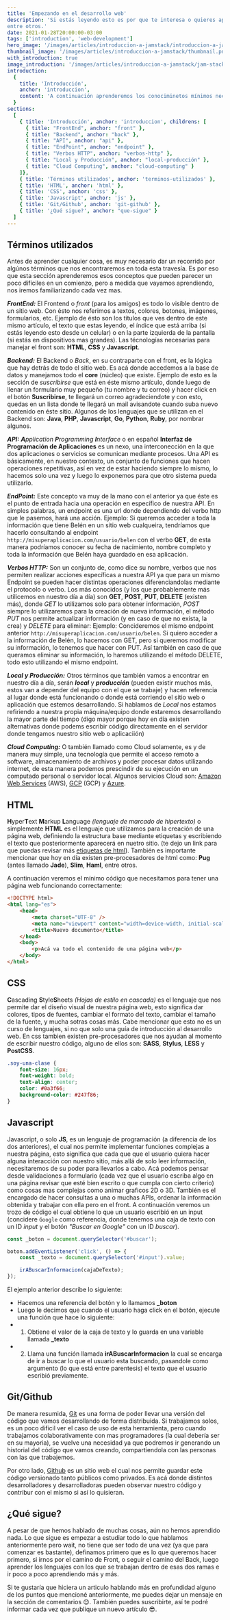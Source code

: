 ```yaml
---
title: 'Empezando en el desarrollo web'
description: 'Si estás leyendo esto es por que te interesa o quieres aprender sobre desarrollo web. Este artículo te ayudará a clarificar todas tus dudas (espero), mostrando lo básico necesario que debes manejar, dando un recorrido por los tecnisismos, lenguajes/tecnologías necesarias,
entre otros.'
date: 2021-01-28T20:00:00-03:00
tags: ['introduction', 'web-development']
hero_image: '/images/articles/introduccion-a-jamstack/introduccion-a-jamstack.png'
thumbnail_image: '/images/articles/introduccion-a-jamstack/thumbnail.png'
with_introduction: true
image_introduction: '/images/articles/introduccion-a-jamstack/jam-stack.png'
introduction:
  {
    title: 'Introducción',
    anchor: 'introduccion',
    content: 'A continuación aprenderemos los conociminetos mínimos necesarios para iniciarnos en el mundo del desarrollo web. **¡Comenzemos!**',
  }
sections:
  [
    { title: 'Introducción', anchor: 'introduccion', childrens: [
      { title: "FrontEnd", anchor: "front" },
      { title: "Backend", anchor: "back" },
      { title: "API", anchor: "api" },
      { title: "EndPoint", anchor: "endpoint" },
      { title: "Verbos HTTP", anchor: "verbos-http" },
      { title: "Local y Producción", anchor: "local-producción" },
      { title: "Cloud Computing", anchor: "cloud-computing" }
    ]},
    { title: 'Términos utilizados', anchor: 'terminos-utilizados' },
    { title: 'HTML', anchor: 'html' },
    { title: 'CSS', anchor: 'css' },
    { title: 'Javascript', anchor: 'js' },
    { title: 'Git/Github', anchor: 'git-github' },
    { title: '¿Qué sigue?', anchor: "que-sigue" }
  ]
---
```


<h2 id="terminos-utilizados">Términos utilizados</h2>

Antes de aprender cualquier cosa, es muy necesario dar un recorrido por algúnos términos que nos encontraremos en toda esta travesía. Es por eso que esta sección aprenderemos esos conceptos que pueden parecer un poco difíciles en un comienzo, pero a medida que vayamos aprendiendo, nos iremos familiarizando cada vez mas.

_**FrontEnd:**_ El Frontend o _front_ (para los amigos) es todo lo visíble dentro de un sitio web. Con ésto nos referimos a textos, colores, botones, imágenes, formularios, etc.
Ejemplo de ésto son los títulos que ves dentro de este mismo artículo, el texto que estas leyendo, el índice que está arriba (si estás leyendo esto desde un celular) o en la parte izquierda de la pantalla (si estás en dispositivos mas grandes). Las técnologías necesarias para manejar el front son: **HTML**, **CSS** y **Javascript**.

_**Backend:**_ El Backend o _Back_, en su contraparte con el front, es la lógica que hay detrás de todo el sitio web. Es acá donde accedemos a la base de datos y manejamos todo el **core** (núcleo) que existe. Ejemplo de esto es la sección de _suscribirse_ que está en éste mismo artículo, donde luego de llenar un formulario muy pequeño (tu nombre y tu correo) y hacer click en el botón **Suscribirse**, te llegará un correo agradeciendote y con esto, quedas en un lista donde te llegará un mail avisandote cuando suba nuevo contenido en éste sitio. Algunos de los lenguajes que se utilizan en el Backend son: **Java**, **PHP**, **Javascript**, **Go**, **Python**, **Ruby**, por nombrar algunos.

_**API:**_ _**A**pplication **P**rogramming **I**nterface_ o en español **Interfaz de Programación de Aplicaciones** es un nexo, una interconección en la que dos aplicaciones o servicios se comunican mediante procesos. Una API es básicamente, en nuestro contexto, un conjunto de funciones que hacen operaciones repetitivas, así en vez de estar haciendo siempre lo mismo, lo hacemos solo una vez y luego lo exponemos para que otro sistema pueda utilizarlo.

_**EndPoint:**_ Este concepto va muy de la mano con el anterior ya que éste es el punto de entrada hacia una operación en específico de nuestra API. En simples palabras, un endpoint es una url donde dependiendo del verbo http que le pasemos, hará una acción. Ejemplo: Si queremos acceder a toda la información que tiene Belén en un sitio web cualqueira, tendríamos que hacerlo consultando al endpoint `http://misuperaplicacion.com/usuario/belen` con el verbo **GET**, de esta manera podríamos conocer su fecha de nacimiento, nombre completo y toda la información que Belén haya guardado en esa aplicación.

_**Verbos HTTP:**_ Son un conjunto de, como dice su nombre, verbos que nos permiten realizar acciones específicas a nuestra API ya que para un mismo Endpoint se pueden hacer distintas operaciones diferenciandolas mediante el protocolo o verbo. Los más conocidos (y los que probablemente más utilicemos en nuestro día a día) son **GET**, **POST**, **PUT**, **DELETE** (existen más), donde _GET_ lo utilizamos solo para obtener información, _POST_ siempre lo utilizaremos para la creación de nueva información, el método _PUT_ nos permite actualizar información (y en caso de que no exista, la crea) y _DELETE_ para eliminar: Ejemplo: Concideremos el mismo endpoint anterior `http://misuperaplicacion.com/usuario/belen`. Si quiero acceder a la información de Belén, lo hacemos con GET, pero si queremos modificar su información, lo tenemos que hacer con PUT. Así también en caso de que queramos eliminar su información, lo haremos utilizando el método DELETE, todo esto utilizando el mismo endpoint.

_**Local y Producción:**_ Otros términos que también vamos a encontrar en nuestro día a día, serán _**local**_ y _**producción**_ (pueden existir muchos más, estos van a depender del equipo con el que se trabaje) y hacen referencia al lugar donde está funcionando o donde está corriendo el sitio web o aplicación que estemos desarrollando. Si hablamos de _Local_ nos estamos refiriendo a nuestra propia máquina/equipo donde estaremos desarrollando la mayor parte del tiempo (digo mayor porque hoy en día existen alternativas donde podems escribir código directamente en el servidor donde tengamos nuestro sitio web o aplicaciión)

_**Cloud Computing:**_ O también llamado como Cloud solamente, es y de manera muy simple, una tecnología que permite el acceso remoto a software, almacenamiento de archivos y poder procesar datos utilizando internet, de esta manera podemos prescindir de su ejecución en un computado personal o servidor local. Algunos servicios Cloud son: <a href="https://aws.amazon.com/es/" target="_blank">Amazon Web Services</a> (AWS), <a href="https://cloud.google.com/?hl=es" target="_blank">GCP</a> (GCP) y <a href="https://azure.microsoft.com/es-es/" target="_blank">Azure</a>.

<h2 id="html">HTML</h2>

**H**yper**T**ext **M**arkup **L**anguage _(lenguaje de marcado de hipertexto)_ o simplemente **HTML** es el lenguaje que utilizamos para la creación de una página web, definiendo la estructura base mediante etiquetas y escribiendo el texto que posteriormente aparecerá en nuetro sitio. (te dejo un link para que puedas revisar más <a href="https://developer.mozilla.org/es/docs/HTML/HTML5/HTML5_lista_elementos" target="_blank">etiquetas de html</a>). También es importante mencionar que hoy en día existen pre-procesadores de html como: **Pug** (antes llamado **Jade**), **Slim**, **Haml**, entre otros.

A continuación veremos el mínimo código que necesitamos para tener una página web funcionando correctamente:

```html
<!DOCTYPE html>
<html lang="es">
	<head>
		<meta charset="UTF-8" />
		<meta name="viewport" content="width=device-width, initial-scale=1.0" />
		<title>Nuevo documento</title>
	</head>
	<body>
		<p>Acá va todo el contenido de una página web</p>
	</body>
</html>
```

<h2 id="css">CSS</h2>

**C**ascading **S**tyle**S**heets _(Hojas de estilo en cascada)_ es el lenguaje que nos permite dar el diseño visual de nuestra página web, esto significa dar colores, tipos de fuentes, cambiar el formato del texto, cambiar el tamaño de la fuente, y mucha sotras cosas más. Cabe mencionar que esto no es un curso de lenguajes, si no que solo una guía de introducción al desarrollo web. En css tambien existen pre-procesadores que nos ayudan al momento de escribir nuestro código, alguno de ellos son: **SASS**, **Stylus**, **LESS** y **PostCSS**.

```css
.soy-una-clase {
	font-size: 16px;
	font-weight: bold;
	text-align: center;
	color: #0a3f66;
	background-color: #247f86;
}
```

<h2 id="js">Javascript</h2>

Javascript, o solo **JS**, es un lenguaje de programación (a diferencia de los dos anteriores), el cual nos permite implementar funciones complejas a nuestra página, esto significa que cada que que el usuario quiera hacer alguna interacción con nuestro sitio, más allá de solo leer información, necesitaremos de su poder para llevarlos a cabo. Acá podemos pensar desde validaciones a formulario (cada vez que el usuario escriba algo en una página revisar que esté bien escrito o que cumpla con cierto criterio) como cosas mas complejas como animar graficos 2D o 3D. También es el encargado de hacer consultas a una o muchas APIs, ordenar la información obtenida y trabajar con ella pero en el front. A continuación veremos un trozo de código el cual obtiene lo que un usuario escribió en un input (concidere `Google` como referencia, donde tenemos una caja de texto con un ID _input_ y el botón _"Buscar en Google"_ con un ID _buscar_).

```js
const _boton = document.querySelector('#buscar');

boton.addEventListener('click', () => {
	const _texto = document.querySelector('#input').value;

	irABuscarInformacion(cajaDeTexto);
});
```

El ejemplo anterior describe lo siguiente:

- Hacemos una referencia del botón y lo llamamos **\_boton**
- Luego le decimos que cuando el usuario haga click en el botón, ejecute una función que hace lo siguiente:
- 1. Obtiene el valor de la caja de texto y lo guarda en una variable llamada **\_texto**
- 2. Llama una función llamada **irABuscarInformacion** la cual se encarga de ir a buscar lo que el usuario esta buscando, pasandole como argumento (lo que está entre parentesis) el texto que el usuario escribió previamente.

<h2 id="git-github">Git/Github</h2>

De manera resumida, <a href="https://git-scm.com/" target="_blank">Git</a> es una forma de poder llevar una versión del código que vamos desarrollando de forma distribuida. Si trabajamos solos, es un poco dificil ver el caso de uso de esta herramienta, pero cuando trabajamos colaborativamente con mas programadores (la cual debería ser en su mayoria), se vuelve una necesidad ya que podremos ir generando un historial del código que vamos creando, compartiendola con las personas con las que trabajemos.

Por otro lado, <a href="https://github.com/" target="_blank">Github</a> es un sitio web el cual nos permite guardar este código versionado tanto públicos como privados. Es acá donde distintos desarrolladores y desarrolladoras pueden observar nuestro código y contribur con el mismo si así lo quisieran.

<h2 id="que-sigue">¿Qué sigue?</h2>

A pesar de que hemos hablado de muchas cosas, aún no hemos aprendido nada. Lo que sigue es empezar a estudiar todo lo que hablamos anteriormente pero wait, no tiene que ser todo de una vez (ya que para comenzar es bastante), definamos primero que es lo que queremos hacer primero, si irnos por el camino de Front, o seguir el camino del Back, luego aprender los lenguajes con los que se trabajan dentro de esas dos ramas e ir poco a poco aprendiendo más y más.

Si te gustaría que hiciera un articulo hablando más en profundidad alguno de los puntos que mencioné anteriormente, me puedes dejar un mensaje en la sección de comentarios 😊. También puedes suscribirte, así te podré informar cada vez que publique un nuevo artículo 😎.
